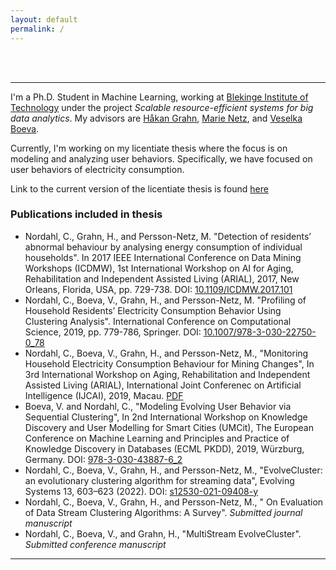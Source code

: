 ```yaml
---
layout: default
permalink: /
---
```

<!-- <h1>{{ site.title }}</h1> -->
<br><br>

---

I'm a Ph.D. Student in Machine Learning, working at [Blekinge Institute of Technology](https://www.bth.se) under the project *Scalable resource-efficient systems for big data analytics*. My advisors are [Håkan Grahn](https://www.bth.se/eng/staff/hakan-grahn-hgr/), [Marie Netz](), and [Veselka Boeva](https://www.bth.se/staff/veselka-boeva-vbx/).


Currently, I'm  working on my licentiate thesis where the focus is on modeling and analyzing user behaviors. Specifically, we have focused on user behaviors of electricity consumption.

Link to the current version of the licentiate thesis is found [here](http://urn.kb.se/resolve?urn=urn:nbn:se:bth-18667)

### Publications included in thesis

* Nordahl, C., Grahn, H., and Persson-Netz, M. "Detection of residents’ abnormal behaviour by analysing energy consumption of individual households". In 2017 IEEE International Conference on Data Mining Workshops (ICDMW), 1st International Workshop on AI for Aging, Rehabilitation and Independent Assisted Living (ARIAL), 2017, New Orleans, Florida, USA, pp. 729-738. DOI: [10.1109/ICDMW.2017.101](https://doi.org/10.1109/ICDMW.2017.101)
* Nordahl, C., Boeva, V., Grahn, H., and Persson-Netz, M. "Profiling of Household Residents’ Electricity Consumption Behavior Using Clustering Analysis". International Conference on Computational Science, 2019, pp. 779-786, Springer. DOI: [10.1007/978-3-030-22750-0_78](https://doi.org/10.1007/978-3-030-22750-0_78)
* Nordahl, C., Boeva, V., Grahn, H., and Persson-Netz, M., "Monitoring Household Electricity Consumption Behaviour for Mining Changes", In 3rd International Workshop on Aging, Rehabilitation and Independent Assisted Living (ARIAL), International Joint Conferenec on Artificial Intelligence (IJCAI), 2019, Macau. [PDF](http://www.diva-portal.org/smash/record.jsf?pid=diva2:1350711)
* Boeva, V. and Nordahl, C., "Modeling Evolving User Behavior via Sequential Clustering", In 2nd International Workshop on Knowledge Discovery and User Modelling for Smart Cities (UMCit), The European Conference on Machine Learning and Principles and Practice of Knowledge Discovery in Databases (ECML PKDD), 2019, Würzburg, Germany. DOI: [978-3-030-43887-6_2](https://doi.org/10.1007/978-3-030-43887-6_2)
* Nordahl, C., Boeva, V., Grahn, H., and Persson-Netz, M., "EvolveCluster: an evolutionary clustering algorithm for streaming data", Evolving Systems 13, 603–623 (2022). DOI: [s12530-021-09408-y](https://doi.org/10.1007/s12530-021-09408-y)
* Nordahl, C., Boeva, V., Grahn, H., and Persson-Netz, M., " On Evaluation of Data Stream Clustering Algorithms: A Survey". *Submitted journal manuscript*
* Nordahl, C., Boeva, V., and Grahn, H., "MultiStream EvolveCluster". *Submitted conference manuscript*

---

<br>

